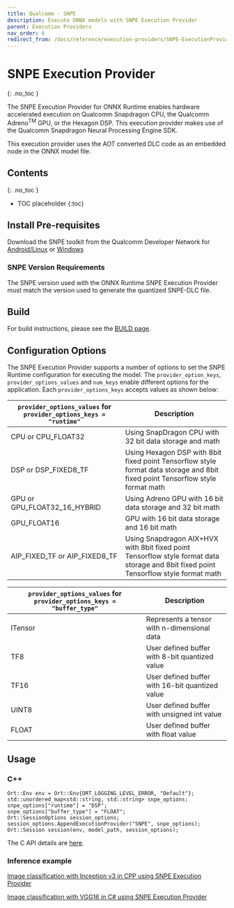 ```yaml
---
title: Qualcomm - SNPE
description: Execute ONNX models with SNPE Execution Provider 
parent: Execution Providers
nav_order: 6
redirect_from: /docs/reference/execution-providers/SNPE-ExecutionProvider
---
```


# SNPE Execution Provider
{: .no_toc }

The SNPE Execution Provider for ONNX Runtime enables hardware accelerated execution on Qualcomm Snapdragon CPU, the Qualcomm Adreno<sup>TM</sup> GPU, or the Hexagon DSP. This execution provider makes use of the Qualcomm Snapdragon Neural Processing Engine SDK.

This execution provider uses the AOT converted DLC code as an embedded node in the ONNX model file.

## Contents
{: .no_toc }

* TOC placeholder
{:toc}

## Install Pre-requisites

Download the SNPE toolkit from the Qualcomm Developer Network for [Android/Linux](https://developer.qualcomm.com/software/qualcomm-neural-processing-sdk)
or [Windows](https://developer.qualcomm.com/software/qualcomm-neural-processing-sdk/windows-on-snapdragon)

### SNPE Version Requirements

The SNPE version used with the ONNX Runtime SNPE Execution Provider must match the version used to generate the quantized SNPE-DLC file.

## Build
For build instructions, please see the [BUILD page](../build/eps.md#snpe).

## Configuration Options
The SNPE Execution Provider supports a number of options to set the SNPE Runtime configuration for executing the model. The `provider_option_keys`, `provider_options_values` and `num_keys` enable different options for the application. Each `provider_options_keys` accepts values as shown below:

|`provider_options_values` for `provider_options_keys = "runtime"`|Description|
|---|-----|
|CPU or CPU_FLOAT32|Using SnapDragon CPU with 32 bit data storage and math|
|DSP or DSP_FIXED8_TF|Using Hexagon DSP with 8bit fixed point Tensorflow style format data storage and 8bit fixed point Tensorflow style format math|
|GPU or GPU_FLOAT32_16_HYBRID|Using Adreno GPU with 16 bit data storage and 32 bit math|
|GPU_FLOAT16|GPU with 16 bit data storage and 16 bit math|
|AIP_FIXED_TF or AIP_FIXED8_TF|Using Snapdragon AIX+HVX with 8bit fixed point Tensorflow style format data storage and 8bit fixed point Tensorflow style format math|

|`provider_options_values` for `provider_options_keys = "buffer_type"`|Description|
|---|---|
|ITensor|Represents a tensor with n-dimensional data|
|TF8|User defined buffer with 8-bit quantized value|
|TF16|User defined buffer with 16-bit quantized value|
|UINT8|User defined buffer with unsigned int value|
|FLOAT|User defined buffer with float value|

## Usage
### C++
```
Ort::Env env = Ort::Env{ORT_LOGGING_LEVEL_ERROR, "Default"};
std::unordered_map<std::string, std::string> snpe_options;
snpe_options["runtime"] = "DSP";
snpe_options["buffer_type"] = "FLOAT";
Ort::SessionOptions session_options;
session_options.AppendExecutionProvider("SNPE", snpe_options);
Ort::Session session(env, model_path, session_options);
```

The C API details are [here](../get-started/with-c.md).

### Inference example

[Image classification with Inception v3 in CPP using SNPE Execution Provider](https://github.com/microsoft/onnxruntime-inference-examples/tree/main/c_cxx/Snpe_EP)

[Image classification with VGG16 in C# using SNPE Execution Provider](https://github.com/microsoft/onnxruntime-inference-examples/tree/main/c_sharp/Snpe_EP/vgg16_image_classification)
